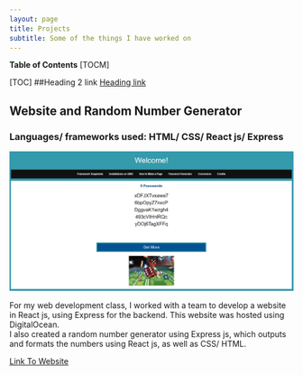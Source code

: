 ```yaml
---
layout: page
title: Projects
subtitle: Some of the things I have worked on
---
```

**Table of Contents**
[TOCM]

[TOC]
##Heading 2 link [Heading link](https://michaelgorokhovsky.github.io/projects/ "Heading link")


## Website and Random Number Generator
### Languages/ frameworks used: HTML/ CSS/ React js/ Express

![Snapshot of Website](/img/CPS530.jpg)


For my web development class, I worked with a team to develop a website in React js, using Express for the backend. This website was hosted using DigitalOcean.  
I also created a random number generator using Express js, which outputs and formats the numbers using React js, as well as CSS/ HTML.

[Link To Website](http://159.203.29.151:5000/#/Page4)


##

